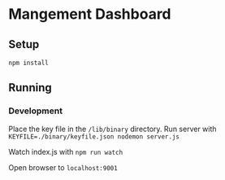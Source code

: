 # Mangement Dashboard

## Setup
```
npm install
```

## Running
### Development
Place the key file in the ```/lib/binary``` directory.
Run server with ```KEYFILE=./binary/keyfile.json nodemon server.js```

Watch index.js with ```npm run watch```

Open browser to ```localhost:9001```